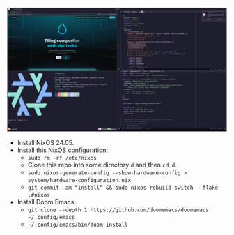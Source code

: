 ![Screenshot](./image.png)

- Install NixOS 24.05.
- Install this NixOS configuration:
  - `sudo rm -rf /etc/nixos`
  - Clone this repo into some directory `d` and then `cd d`.
  - `sudo nixos-generate-config --show-hardware-config > system/hardware-configuration.nix`
  - `git commit -am "install" && sudo nixos-rebuild switch --flake .#nixos`
- Install Doom Emacs:
  - `git clone --depth 1 https://github.com/doomemacs/doomemacs ~/.config/emacs`
  - `~/.config/emacs/bin/doom install`
